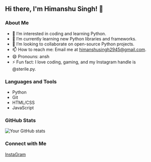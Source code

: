 ## Hi there, I'm Himanshu Singh! 👋

### About Me

- 👀 I’m interested in coding and learning Python.
- 🌱 I’m currently learning new Python libraries and frameworks.
- 💞️ I’m looking to collaborate on open-source Python projects.
- 📫 How to reach me: Email me at himanshusingh2945@gmail.com.
- 😄 Pronouns: ansh
- ⚡ Fun fact: I love coding, gaming, and my Instagram handle is @sterile.py.

### Languages and Tools

- Python
- Git
- HTML/CSS
- JavaScript

### GitHub Stats

![Your GitHub stats](https://github-readme-stats.vercel.app/api?username=Sterile-Gaming&show_icons=true&theme=radical)

### Connect with Me

[InstaGram](https://instagram.com/sterile.py/) 

